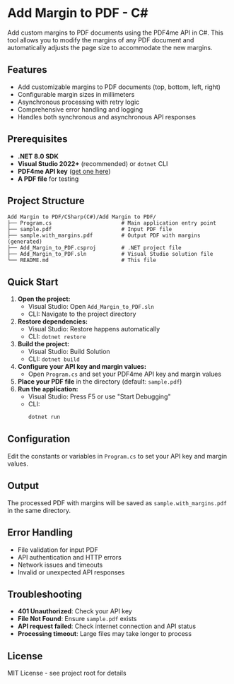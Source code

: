 # Add Margin to PDF - C#

Add custom margins to PDF documents using the PDF4me API in C#. This tool allows you to modify the margins of any PDF document and automatically adjusts the page size to accommodate the new margins.

## Features

- Add customizable margins to PDF documents (top, bottom, left, right)
- Configurable margin sizes in millimeters
- Asynchronous processing with retry logic
- Comprehensive error handling and logging
- Handles both synchronous and asynchronous API responses

## Prerequisites

- **.NET 8.0 SDK**
- **Visual Studio 2022+** (recommended) or `dotnet` CLI
- **PDF4me API key** ([get one here](https://dev.pdf4me.com/dashboard/#/api-keys/))
- **A PDF file** for testing

## Project Structure

```
Add Margin to PDF/CSharp(C#)/Add Margin to PDF/
├── Program.cs                      # Main application entry point
├── sample.pdf                      # Input PDF file
├── sample.with_margins.pdf         # Output PDF with margins (generated)
├── Add_Margin_to_PDF.csproj        # .NET project file
├── Add_Margin_to_PDF.sln           # Visual Studio solution file
└── README.md                       # This file
```

## Quick Start

1. **Open the project:**
   - Visual Studio: Open `Add_Margin_to_PDF.sln`
   - CLI: Navigate to the project directory
2. **Restore dependencies:**
   - Visual Studio: Restore happens automatically
   - CLI: `dotnet restore`
3. **Build the project:**
   - Visual Studio: Build Solution
   - CLI: `dotnet build`
4. **Configure your API key and margin values:**
   - Open `Program.cs` and set your PDF4me API key and margin values
5. **Place your PDF file** in the directory (default: `sample.pdf`)
6. **Run the application:**
   - Visual Studio: Press F5 or use "Start Debugging"
   - CLI:
     ```bash
     dotnet run
     ```

## Configuration

Edit the constants or variables in `Program.cs` to set your API key and margin values.

## Output

The processed PDF with margins will be saved as `sample.with_margins.pdf` in the same directory.

## Error Handling

- File validation for input PDF
- API authentication and HTTP errors
- Network issues and timeouts
- Invalid or unexpected API responses

## Troubleshooting

- **401 Unauthorized**: Check your API key
- **File Not Found**: Ensure `sample.pdf` exists
- **API request failed**: Check internet connection and API status
- **Processing timeout**: Large files may take longer to process

## License

MIT License - see project root for details 